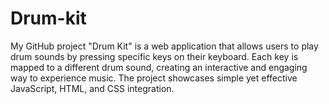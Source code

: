 # Drum-kit
My GitHub project "Drum Kit" is a web application that allows users to play drum sounds by pressing specific keys on their keyboard. Each key is mapped to a different drum sound, creating an interactive and engaging way to experience music. The project showcases simple yet effective JavaScript, HTML, and CSS integration.

